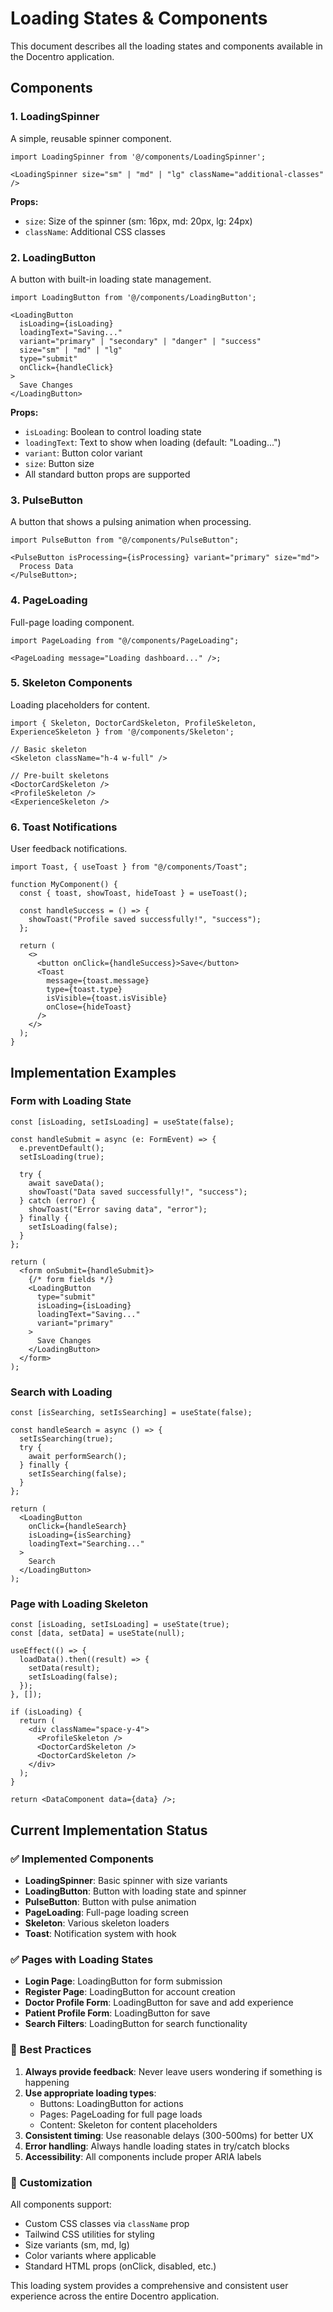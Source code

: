 # Loading States & Components

This document describes all the loading states and components available in the Docentro application.

## Components

### 1. LoadingSpinner

A simple, reusable spinner component.

```tsx
import LoadingSpinner from '@/components/LoadingSpinner';

<LoadingSpinner size="sm" | "md" | "lg" className="additional-classes" />
```

**Props:**

- `size`: Size of the spinner (sm: 16px, md: 20px, lg: 24px)
- `className`: Additional CSS classes

### 2. LoadingButton

A button with built-in loading state management.

```tsx
import LoadingButton from '@/components/LoadingButton';

<LoadingButton
  isLoading={isLoading}
  loadingText="Saving..."
  variant="primary" | "secondary" | "danger" | "success"
  size="sm" | "md" | "lg"
  type="submit"
  onClick={handleClick}
>
  Save Changes
</LoadingButton>
```

**Props:**

- `isLoading`: Boolean to control loading state
- `loadingText`: Text to show when loading (default: "Loading...")
- `variant`: Button color variant
- `size`: Button size
- All standard button props are supported

### 3. PulseButton

A button that shows a pulsing animation when processing.

```tsx
import PulseButton from "@/components/PulseButton";

<PulseButton isProcessing={isProcessing} variant="primary" size="md">
  Process Data
</PulseButton>;
```

### 4. PageLoading

Full-page loading component.

```tsx
import PageLoading from "@/components/PageLoading";

<PageLoading message="Loading dashboard..." />;
```

### 5. Skeleton Components

Loading placeholders for content.

```tsx
import { Skeleton, DoctorCardSkeleton, ProfileSkeleton, ExperienceSkeleton } from '@/components/Skeleton';

// Basic skeleton
<Skeleton className="h-4 w-full" />

// Pre-built skeletons
<DoctorCardSkeleton />
<ProfileSkeleton />
<ExperienceSkeleton />
```

### 6. Toast Notifications

User feedback notifications.

```tsx
import Toast, { useToast } from "@/components/Toast";

function MyComponent() {
  const { toast, showToast, hideToast } = useToast();

  const handleSuccess = () => {
    showToast("Profile saved successfully!", "success");
  };

  return (
    <>
      <button onClick={handleSuccess}>Save</button>
      <Toast
        message={toast.message}
        type={toast.type}
        isVisible={toast.isVisible}
        onClose={hideToast}
      />
    </>
  );
}
```

## Implementation Examples

### Form with Loading State

```tsx
const [isLoading, setIsLoading] = useState(false);

const handleSubmit = async (e: FormEvent) => {
  e.preventDefault();
  setIsLoading(true);

  try {
    await saveData();
    showToast("Data saved successfully!", "success");
  } catch (error) {
    showToast("Error saving data", "error");
  } finally {
    setIsLoading(false);
  }
};

return (
  <form onSubmit={handleSubmit}>
    {/* form fields */}
    <LoadingButton
      type="submit"
      isLoading={isLoading}
      loadingText="Saving..."
      variant="primary"
    >
      Save Changes
    </LoadingButton>
  </form>
);
```

### Search with Loading

```tsx
const [isSearching, setIsSearching] = useState(false);

const handleSearch = async () => {
  setIsSearching(true);
  try {
    await performSearch();
  } finally {
    setIsSearching(false);
  }
};

return (
  <LoadingButton
    onClick={handleSearch}
    isLoading={isSearching}
    loadingText="Searching..."
  >
    Search
  </LoadingButton>
);
```

### Page with Loading Skeleton

```tsx
const [isLoading, setIsLoading] = useState(true);
const [data, setData] = useState(null);

useEffect(() => {
  loadData().then((result) => {
    setData(result);
    setIsLoading(false);
  });
}, []);

if (isLoading) {
  return (
    <div className="space-y-4">
      <ProfileSkeleton />
      <DoctorCardSkeleton />
      <DoctorCardSkeleton />
    </div>
  );
}

return <DataComponent data={data} />;
```

## Current Implementation Status

### ✅ Implemented Components

- **LoadingSpinner**: Basic spinner with size variants
- **LoadingButton**: Button with loading state and spinner
- **PulseButton**: Button with pulse animation
- **PageLoading**: Full-page loading screen
- **Skeleton**: Various skeleton loaders
- **Toast**: Notification system with hook

### ✅ Pages with Loading States

- **Login Page**: LoadingButton for form submission
- **Register Page**: LoadingButton for account creation
- **Doctor Profile Form**: LoadingButton for save and add experience
- **Patient Profile Form**: LoadingButton for save
- **Search Filters**: LoadingButton for search functionality

### 🎯 Best Practices

1. **Always provide feedback**: Never leave users wondering if something is happening
2. **Use appropriate loading types**:
   - Buttons: LoadingButton for actions
   - Pages: PageLoading for full page loads
   - Content: Skeleton for content placeholders
3. **Consistent timing**: Use reasonable delays (300-500ms) for better UX
4. **Error handling**: Always handle loading states in try/catch blocks
5. **Accessibility**: All components include proper ARIA labels

### 🔧 Customization

All components support:

- Custom CSS classes via `className` prop
- Tailwind CSS utilities for styling
- Size variants (sm, md, lg)
- Color variants where applicable
- Standard HTML props (onClick, disabled, etc.)

This loading system provides a comprehensive and consistent user experience across the entire Docentro application.
